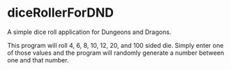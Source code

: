 # diceRollerForDND
A simple dice roll application for Dungeons and Dragons.

This program will roll 4, 6, 8, 10, 12, 20, and 100 sided die.
Simply enter one of those values and the program will randomly
generate a number between one and that number.
